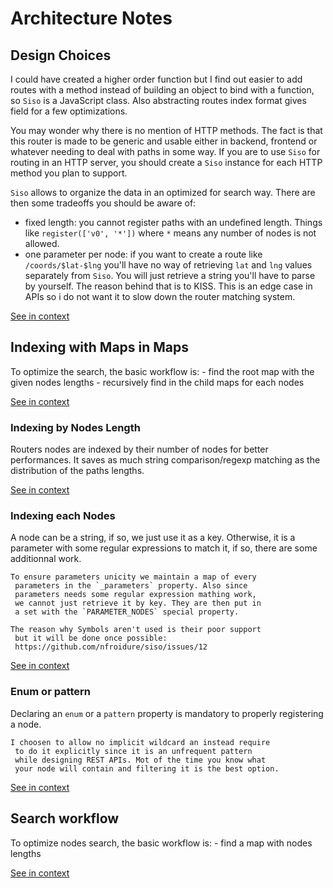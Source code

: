 <!--
# This file is automatically generated by the `jsarch`
# module. Do not change it elsewhere, changes would
# be overriden.
-->
# Architecture Notes



## Design Choices

I could have created a higher order function but I find
 out easier to add routes with a method instead of
 building an object to bind with a function, so `Siso` is
 a JavaScript class. Also abstracting routes index format
 gives field for a few optimizations.

You may wonder why there is no mention of HTTP methods.
 The fact is that this router is made to be generic and
 usable either in backend, frontend or whatever needing
 to deal with paths in some way. If you are to use `Siso`
 for routing in an HTTP server, you should create a `Siso`
 instance for each HTTP method you plan to support.

 `Siso` allows to organize the data in an optimized for
 search way. There are then some tradeoffs you should be
 aware of:

* fixed length: you cannot register paths with an
 undefined length. Things like `register(['v0', '*'])`
 where `*` means any number of nodes is not allowed.
* one parameter per node: if you want to create a route
 like `/coords/$lat-$lng` you'll have no way of retrieving
`lat` and `lng` values separately from `Siso`. You will just
 retrieve a string you'll have to parse by yourself. The
 reason behind that is to KISS. This is an edge case in APIs
 so i do not want it to slow down the router matching system.

[See in context](./src/index.js#L14-L43)



## Indexing with Maps in Maps

To optimize the search, the basic workflow is:
    - find the root map with the given nodes lengths
    - recursively find in the child maps for each nodes

[See in context](./src/index.js#L82-L87)



### Indexing by Nodes Length

Routers nodes are indexed by their number of nodes
     for better performances. It saves as much string
     comparison/regexp matching as the distribution of the
     paths lengths.

[See in context](./src/index.js#L95-L101)



### Indexing each Nodes

A node can be a string, if so, we just use it as a key.
     Otherwise, it is a parameter with some regular expressions
     to match it, if so, there are some additionnal work.

    To ensure parameters unicity we maintain a map of every
     parameters in the `_parameters` property. Also since
     parameters needs some regular expression mathing work,
     we cannot just retrieve it by key. They are then put in
     a set with the `PARAMETER_NODES` special property.

    The reason why Symbols aren't used is their poor support
     but it will be done once possible:
     https://github.com/nfroidure/siso/issues/12

[See in context](./src/index.js#L110-L126)



### Enum or pattern

Declaring an `enum` or a `pattern` property is mandatory
     to properly registering a node.

    I choosen to allow no implicit wildcard an instead require
     to do it explicitly since it is an unfrequent pattern
     while designing REST APIs. Mot of the time you know what
     your node will contain and filtering it is the best option.

[See in context](./src/index.js#L165-L174)



## Search workflow

To optimize nodes search, the basic workflow is:
    - find a map with nodes lengths

[See in context](./src/index.js#L225-L230)

